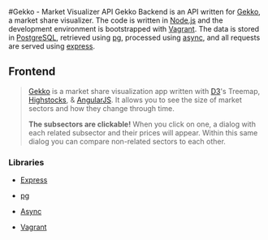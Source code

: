 #Gekko - Market Visualizer API
Gekko Backend is an API written for [Gekko][1], a market share visualizer. The code is written in [Node.js][2] and the development environment is bootstrapped with [Vagrant][3]. The data is stored in [PostgreSQL][4], retrieved using [pg][5], processed using [async][6], and all requests are served using [express][7].

## Frontend

> [Gekko][1] is a market share visualization app written with [D3][9]'s
> Treemap, [Highstocks][10], & [AngularJS][11]. It allows you to see the
> size of market sectors and how they change through time.
> 
> **The subsectors are clickable!** When you click on one, a dialog with each related subsector and their prices will appear. Within this same dialog you can compare non-related sectors to each other.


### Libraries
- [Express][7]
- [pg][5] 
- [Async][6]
- [Vagrant][3]


  [1]: http://emils.github.io/gekko/
  [2]: http://nodejs.org/
  [3]: http://vagrantup.com
  [4]: http://www.postgresql.org/
  [5]: https://github.com/brianc/node-postgres
  [6]: https://github.com/caolan/async
  [7]: https://github.com/visionmedia/express
  [9]: https://github.com/mbostock/d3
  [10]: https://github.com/highslide-software/highcharts.com
  [11]: https://github.com/angular/angular.js